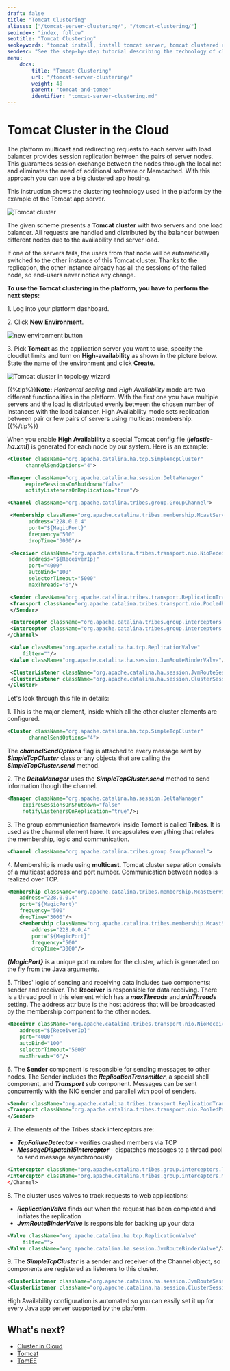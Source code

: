 ```yaml
---
draft: false
title: "Tomcat Clustering"
aliases: ["/tomcat-server-clustering/", "/tomcat-clustering/"]
seoindex: "index, follow"
seotitle: "Tomcat Clustering"
seokeywords: "tomcat install, install tomcat server, tomcat clustered environment, server tomcat, replication tomcat, cluster tomcat, tomcat session replication, tomcat cluster, tomcat hosting, software clustering, tomcat replication, tomcat 6, tomcat 7"
seodesc: "See the step-by-step tutorial describing the technology of clustering used in the platform. Examine how to easily configure your own Tomcat application server cluster."
menu: 
    docs:
        title: "Tomcat Clustering"
        url: "/tomcat-server-clustering/"
        weight: 40
        parent: "tomcat-and-tomee"
        identifier: "tomcat-server-clustering.md"
---
```


# Tomcat Cluster in the Cloud

The platform multicast and redirecting requests to each server with load balancer provides session replication between the pairs of server nodes. This guarantees session exchange between the nodes through the local net and eliminates the need of additional software or Memcached. With this approach you can use a big clustered app hosting.

This instruction shows the clustering technology used in the platform by the example of the Tomcat app server.

![Tomcat cluster](01--tomcat-cluster.png)

The given scheme presents a **Tomcat cluster** with two servers and one load balancer. All requests are handled and distributed by the balancer between different nodes due to the availability and server load.

If one of the servers fails, the users from that node will be automatically switched to the other instance of this Tomcat cluster. Thanks to the replication, the other instance already has all the sessions of the failed node, so end-users never notice any change.

**To use the Tomcat clustering in the platform, you have to perform the next steps:**

1\. Log into your platform dashboard.

2\. Click **New** **Environment**.

![new environment button](00create.png)

3\. Pick **Tomcat** as the application server you want to use, specify the cloudlet limits and turn on **High-availability** as shown in the picture below. State the name of the environment and click **Create**.

![Tomcat cluster in topology wizard](01wizard.png)

{{%tip%}}**Note:** *Horizontal scaling* and *High Availability* mode are two different functionalities in the platform. With the first one you have multiple servers and the load is distributed evenly between the chosen number of instances with the load balancer. High Availability mode sets replication between pair or few pairs of servers using multicast membership.{{%/tip%}}

When you enable **High Availability** a special Tomcat config file (***jelastic-ha.xml***) is generated for each node by our system. Here is an example:

```xml
<Cluster className="org.apache.catalina.ha.tcp.SimpleTcpCluster"
      channelSendOptions="4">

<Manager className="org.apache.catalina.ha.session.DeltaManager"
      expireSessionsOnShutdown="false"
      notifyListenersOnReplication="true"/>

<Channel className="org.apache.catalina.tribes.group.GroupChannel">

 <Membership className="org.apache.catalina.tribes.membership.McastService"
       address="228.0.0.4"
       port="${MagicPort}"
       frequency="500"
       dropTime="3000"/>

 <Receiver className="org.apache.catalina.tribes.transport.nio.NioReceiver"
       address="${ReceiverIp}"
       port="4000"
       autoBind="100"
       selectorTimeout="5000"
       maxThreads="6"/>

 <Sender className="org.apache.catalina.tribes.transport.ReplicationTransmitter">
 <Transport className="org.apache.catalina.tribes.transport.nio.PooledParallelSender"/>
 </Sender>

 <Interceptor className="org.apache.catalina.tribes.group.interceptors.TcpFailureDetector"/>
 <Interceptor className="org.apache.catalina.tribes.group.interceptors.MessageDispatch15Interceptor"/>
</Channel>

 <Valve className="org.apache.catalina.ha.tcp.ReplicationValve"
     filter=""/>
 <Valve className="org.apache.catalina.ha.session.JvmRouteBinderValve"/>

 <ClusterListener className="org.apache.catalina.ha.session.JvmRouteSessionIDBinderListener"/>
 <ClusterListener className="org.apache.catalina.ha.session.ClusterSessionListener"/>
</Cluster>
```

Let's look through this file in details:

1\. This is the major element, inside which all the other cluster elements are configured.

```xml
<Cluster className="org.apache.catalina.ha.tcp.SimpleTcpCluster"
       channelSendOptions="4">
```

The ***channelSendOptions*** flag is attached to every message sent by ***SimpleTcpCluster*** class or any objects that are calling the ***SimpleTcpCluster.send*** method.

2\. The ***DeltaManager*** uses the ***SimpleTcpCluster.send*** method to send information though the channel.

```xml
<Manager className="org.apache.catalina.ha.session.DeltaManager"
     expireSessionsOnShutdown="false"
     notifyListenersOnReplication="true"/>;
```

3\. The group communication framework inside Tomcat is called **Tribes**. It is used as the channel element here. It encapsulates everything that relates the membership, logic and communication.

```xml
<Channel className="org.apache.catalina.tribes.group.GroupChannel">  
```

4\. Membership is made using **multicast**. Tomcat cluster separation consists of a multicast address and port number. Communication between nodes is realized over TCP.

```xml
<Membership className="org.apache.catalina.tribes.membership.McastService"
    address="228.0.0.4"
    port="${MagicPort}"
    frequency="500"
    dropTime="3000"/>
    <Membership className="org.apache.catalina.tribes.membership.McastService"
        address="228.0.0.4"
        port="${MagicPort}"
        frequency="500"
        dropTime="3000"/>
```

***{MagicPort}*** is a unique port number for the cluster, which is generated on the fly from the Java arguments.

5\. Tribes' logic of sending and receiving data includes two components: sender and receiver. The **Receiver** is responsible for data receiving. There is a thread pool in this element which has a ***maxThreads*** and ***minThreads*** setting. The address attribute is the host address that will be broadcasted by the membership component to the other nodes.

```xml
<Receiver className="org.apache.catalina.tribes.transport.nio.NioReceiver"
    address="${ReceiverIp}"
    port="4000"
    autoBind="100"
    selectorTimeout="5000"
    maxThreads="6"/>
```

6\. The **Sender** component is responsible for sending messages to other nodes. The Sender includes the ***ReplicationTransmitter***, a special shell component, and ***Transport*** sub component. Messages can be sent concurrently with the NIO sender and parallel with pool of senders.

```xml
<Sender className="org.apache.catalina.tribes.transport.ReplicationTransmitter">
<Transport className="org.apache.catalina.tribes.transport.nio.PooledParallelSender"/>
</Sender>
```

7\. The elements of the Tribes stack interceptors are:

* ***TcpFailureDetector*** - verifies crashed members via TCP
* ***MessageDispatch15Interceptor*** - dispatches messages to a thread pool to send message asynchronously

```xml
<Interceptor className="org.apache.catalina.tribes.group.interceptors.TcpFailureDetector"/>
<Interceptor className="org.apache.catalina.tribes.group.interceptors.MessageDispatch15Interceptor"/>
</Channel>
```

8\. The cluster uses valves to track requests to web applications:

* ***ReplicationValve*** finds out when the request has been completed and initiates the replication
* ***JvmRouteBinderValve*** is responsible for backing up your data

```xml
<Valve className="org.apache.catalina.ha.tcp.ReplicationValve" 
     filter="">
<Valve className="org.apache.catalina.ha.session.JvmRouteBinderValve"/>
```

9\. The ***SimpleTcpCluster*** is a sender and receiver of the Channel object, so components are registered as listeners to this cluster.

```xml
<ClusterListener className="org.apache.catalina.ha.session.JvmRouteSessionIDBinderListener"/>
<ClusterListener className="org.apache.catalina.ha.session.ClusterSessionListener"/>
```

High Availability configuration is automated so you can easily set it up for every Java app server supported by the platform.


## What's next?

* [Cluster in Cloud](/cluster-in-cloud/)
* [Tomcat](/tomcat/)
* [TomEE](/tomee/)